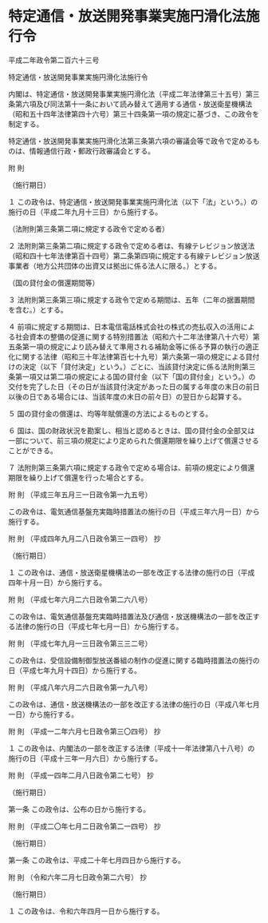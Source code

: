 # 特定通信・放送開発事業実施円滑化法施行令

平成二年政令第二百六十三号

特定通信・放送開発事業実施円滑化法施行令

内閣は、特定通信・放送開発事業実施円滑化法（平成二年法律第三十五号）第三条第六項及び同法第十一条において読み替えて適用する通信・放送衛星機構法（昭和五十四年法律第四十六号）第三十四条第一項の規定に基づき、この政令を制定する。

特定通信・放送開発事業実施円滑化法第三条第六項の審議会等で政令で定めるものは、情報通信行政・郵政行政審議会とする。

附 則

（施行期日）

１ この政令は、特定通信・放送開発事業実施円滑化法（以下「法」という。）の施行の日（平成二年九月十三日）から施行する。

（法附則第三条第二項に規定する政令で定める者）

２ 法附則第三条第二項に規定する政令で定める者は、有線テレビジョン放送法（昭和四十七年法律第百十四号）第二条第四項に規定する有線テレビジョン放送事業者（地方公共団体の出資又は拠出に係る法人に限る。）とする。

（国の貸付金の償還期間等）

３ 法附則第三条第三項に規定する政令で定める期間は、五年（二年の据置期間を含む。）とする。

４ 前項に規定する期間は、日本電信電話株式会社の株式の売払収入の活用による社会資本の整備の促進に関する特別措置法（昭和六十二年法律第八十六号）第五条第一項の規定により読み替えて準用される補助金等に係る予算の執行の適正化に関する法律（昭和三十年法律第百七十九号）第六条第一項の規定による貸付けの決定（以下「貸付決定」という。）ごとに、当該貸付決定に係る法附則第三条第一項又は第二項の規定による国の貸付金（以下「国の貸付金」という。）の交付を完了した日（その日が当該貸付決定があった日の属する年度の末日の前日以後の日である場合には、当該年度の末日の前々日）の翌日から起算する。

５ 国の貸付金の償還は、均等年賦償還の方法によるものとする。

６ 国は、国の財政状況を勘案し、相当と認めるときは、国の貸付金の全部又は一部について、前三項の規定により定められた償還期限を繰り上げて償還させることができる。

７ 法附則第三条第六項に規定する政令で定める場合は、前項の規定により償還期限を繰り上げて償還を行った場合とする。

附 則 （平成三年五月三一日政令第一九五号）

この政令は、電気通信基盤充実臨時措置法の施行の日（平成三年六月一日）から施行する。

附 則 （平成四年九月二八日政令第三一四号） 抄

（施行期日）

１ この政令は、通信・放送衛星機構法の一部を改正する法律の施行の日（平成四年十月一日）から施行する。

附 則 （平成七年六月二六日政令第二六八号）

この政令は、電気通信基盤充実臨時措置法及び通信・放送機構法の一部を改正する法律の施行の日（平成七年七月一日）から施行する。

附 則 （平成七年九月一三日政令第三三二号）

この政令は、受信設備制御型放送番組の制作の促進に関する臨時措置法の施行の日（平成七年九月十四日）から施行する。

附 則 （平成八年六月二六日政令第一九八号）

この政令は、通信・放送機構法の一部を改正する法律の施行の日（平成八年七月一日）から施行する。

附 則 （平成一二年六月七日政令第三〇四号） 抄

１ この政令は、内閣法の一部を改正する法律（平成十一年法律第八十八号）の施行の日（平成十三年一月六日）から施行する。

附 則 （平成一四年二月八日政令第二七号） 抄

（施行期日）

第一条 この政令は、公布の日から施行する。

附 則 （平成二〇年七月二日政令第二一四号） 抄

（施行期日）

第一条 この政令は、平成二十年七月四日から施行する。

附 則 （令和六年二月七日政令第二六号） 抄

（施行期日）

１ この政令は、令和六年四月一日から施行する。
